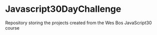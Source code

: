 # Javascript30DayChallenge
Repository storing the projects created from the Wes Bos JavaScript30 course
